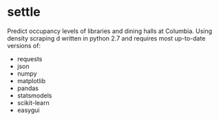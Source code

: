 # settle
Predict occupancy levels of libraries and dining halls at Columbia.
Using density scraping d
written in python 2.7 and requires most up-to-date versions of:
+ requests
+ json
+ numpy
+ matplotlib
+ pandas
+ statsmodels
+ scikit-learn
+ easygui
